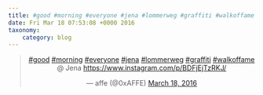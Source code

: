 ```yaml
---
title: #good #morning #everyone #jena #lommerweg #graffiti #walkoffame @ Jena https://www.instagram.com/p/BDFjEjTzRKJ/
date: Fri Mar 18 07:53:08 +0000 2016
taxonomy:
    category: blog
---
```

<blockquote class="twitter-tweet" align="center"><p lang="in" dir="ltr"><a href="https://twitter.com/hashtag/good?src=hash">#good</a> <a href="https://twitter.com/hashtag/morning?src=hash">#morning</a> <a href="https://twitter.com/hashtag/everyone?src=hash">#everyone</a> <a href="https://twitter.com/hashtag/jena?src=hash">#jena</a> <a href="https://twitter.com/hashtag/lommerweg?src=hash">#lommerweg</a> <a href="https://twitter.com/hashtag/graffiti?src=hash">#graffiti</a> <a href="https://twitter.com/hashtag/walkoffame?src=hash">#walkoffame</a> @ Jena <a href="https://www.instagram.com/p/BDFjEjTzRKJ/">https://www.instagram.com/p/BDFjEjTzRKJ/</a></p>&mdash; affe (@0xAFFE) <a href="https://twitter.com/0xAFFE/status/710735776120643584">March 18, 2016</a></blockquote>
